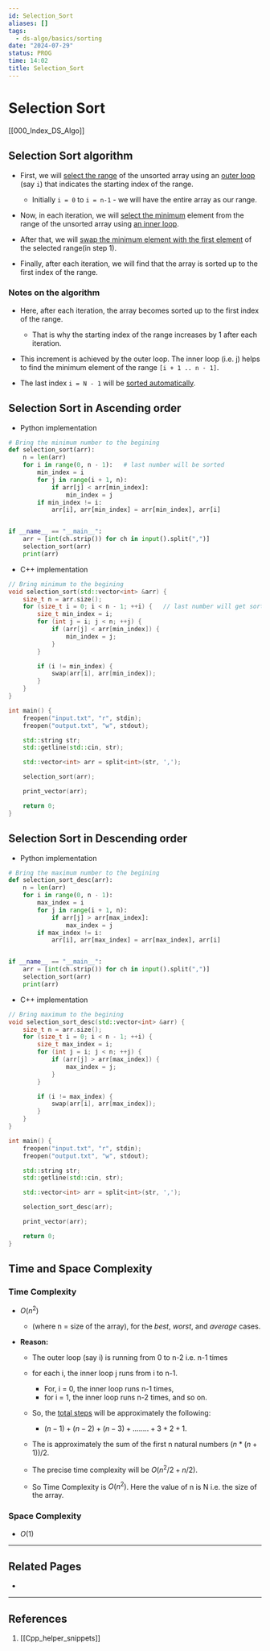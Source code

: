 ```yaml
---
id: Selection_Sort
aliases: []
tags:
  - ds-algo/basics/sorting
date: "2024-07-29"
status: PROG
time: 14:02
title: Selection_Sort
---
```

# Selection Sort

[[000_Index_DS_Algo]]

## Selection Sort algorithm

- First, we will <u>select the range</u> of the unsorted array using an <u>outer loop</u> (say `i`) that indicates the starting index of the range.
	- Initially `i = 0` to `i = n-1` - we will have the entire array as our range.

- Now, in each iteration, we will <u>select the minimum</u> element from the range of the unsorted array using <u>an inner loop</u>.

- After that, we will <u>swap the minimum element with the first element</u> of the selected range(in step 1).

- Finally, after each iteration, we will find that the array is sorted up to the first index of the range.

### Notes on the algorithm

- Here, after each iteration, the array becomes sorted up to the first index of the range.
	- That is why the starting index of the range increases by 1 after each iteration.

- This increment is achieved by the outer loop. The inner loop (i.e. j) helps to find the minimum element of the range `[i + 1 .. n - 1]`.

- The last index `i = N - 1` will be <u>sorted automatically</u>.

## Selection Sort in Ascending order

- Python implementation

```python
# Bring the minimum number to the begining
def selection_sort(arr):
    n = len(arr)
    for i in range(0, n - 1):   # last number will be sorted
        min_index = i
        for j in range(i + 1, n):
            if arr[j] < arr[min_index]:
                min_index = j
        if min_index != i:
            arr[i], arr[min_index] = arr[min_index], arr[i]


if __name__ == "__main__":
    arr = [int(ch.strip()) for ch in input().split(",")]
    selection_sort(arr)
    print(arr)
```

- C++ implementation

```cpp
// Bring minimum to the begining
void selection_sort(std::vector<int> &arr) {
    size_t n = arr.size();
    for (size_t i = 0; i < n - 1; ++i) {   // last number will get sorted
        size_t min_index = i;
        for (int j = i; j < n; ++j) {
            if (arr[j] < arr[min_index]) {
                min_index = j;
            }
        }

        if (i != min_index) {
            swap(arr[i], arr[min_index]);
        }
    }
}

int main() {
    freopen("input.txt", "r", stdin);
    freopen("output.txt", "w", stdout);

    std::string str;
    std::getline(std::cin, str);

    std::vector<int> arr = split<int>(str, ',');

    selection_sort(arr);

    print_vector(arr);

    return 0;
}

```

## Selection Sort in Descending order

- Python implementation

```python
# Bring the maximum number to the begining
def selection_sort_desc(arr):
    n = len(arr)
    for i in range(0, n - 1):
        max_index = i
        for j in range(i + 1, n):
            if arr[j] > arr[max_index]:
                max_index = j
        if max_index != i:
            arr[i], arr[max_index] = arr[max_index], arr[i]


if __name__ == "__main__":
    arr = [int(ch.strip()) for ch in input().split(",")]
    selection_sort(arr)
    print(arr)
```

- C++ implementation

```cpp
// Bring maximum to the begining
void selection_sort_desc(std::vector<int> &arr) {
    size_t n = arr.size();
    for (size_t i = 0; i < n - 1; ++i) {
        size_t max_index = i;
        for (int j = i; j < n; ++j) {
            if (arr[j] > arr[max_index]) {
                max_index = j;
            }
        }

        if (i != max_index) {
            swap(arr[i], arr[max_index]);
        }
    }
}

int main() {
    freopen("input.txt", "r", stdin);
    freopen("output.txt", "w", stdout);

    std::string str;
    std::getline(std::cin, str);

    std::vector<int> arr = split<int>(str, ',');

    selection_sort_desc(arr);

    print_vector(arr);

    return 0;
}
```

## Time and Space Complexity

### Time Complexity

- $O(n^2)$ 
	- (where n = size of the array), for the _best_, _worst_, and _average_ cases.

- **Reason:**  
	- The outer loop (say i) is running from 0 to n-2 i.e. n-1 times
	- for each i, the inner loop j runs from i to n-1. 
		- For, i = 0, the inner loop runs n-1 times, 
		- for i = 1, the inner loop runs n-2 times, and so on. 
	
	- So, the <u>total steps</u> will be approximately the following: 
		- $(n-1) + (n-2) + (n-3) + ……..+ 3 + 2 + 1$.
	- The is approximately the sum of the first n natural numbers $(n*(n+1))/2$.
	- The precise time complexity will be $O(n^2/2 + n/2)$.
	- So Time Complexity is $O(n^2)$. Here the value of n is N i.e. the size of the array.

### Space Complexity

- $O(1)$

---
## Related Pages

- 

---
## References

1. [[Cpp_helper_snippets]]
